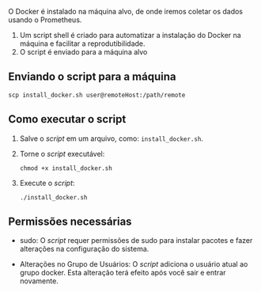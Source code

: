 O Docker é instalado na máquina alvo, de onde iremos coletar os dados usando o Prometheus.
1. Um script shell é criado para automatizar a instalação do Docker na máquina e facilitar a reprodutibilidade.
2. O script é enviado para a máquina alvo

## Enviando o script para a máquina

`scp install_docker.sh user@remoteHost:/path/remote`

## Como executar o script

1. Salve o *script* em um arquivo, como: `install_docker.sh`.

2. Torne o *script* executável:

    `chmod +x install_docker.sh`

3. Execute o *script*:

    `./install_docker.sh`

## Permissões necessárias

- sudo: O *script* requer permissões de sudo para instalar pacotes e fazer alterações na configuração do sistema.

- Alterações no Grupo de Usuários: O *script* adiciona o usuário atual ao grupo docker. Esta alteração terá efeito após você sair e entrar novamente.
